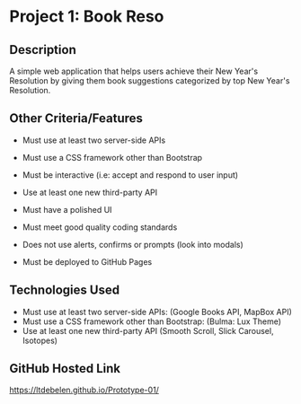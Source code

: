 # Project 1: Book Reso

## Description
A simple web application that helps users achieve their New Year's Resolution by giving them book suggestions categorized by top New Year's Resolution.

## Other Criteria/Features
* Must use at least two server-side APIs


* Must use a CSS framework other than Bootstrap


* Must be interactive (i.e: accept and respond to user input)


* Use at least one new third-party API


* Must have a polished UI


* Must meet good quality coding standards


* Does not use alerts, confirms or prompts (look into modals)


* Must be deployed to GitHub Pages

## Technologies Used
* Must use at least two server-side APIs: (Google Books API, MapBox API)
* Must use a CSS framework other than Bootstrap: (Bulma: Lux Theme)
* Use at least one new third-party API (Smooth Scroll, Slick Carousel, Isotopes)

## GitHub Hosted Link
https://ltdebelen.github.io/Prototype-01/
